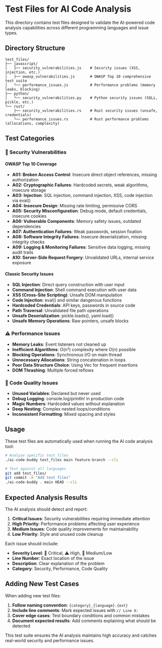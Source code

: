 # Test Files for AI Code Analysis

This directory contains test files designed to validate the AI-powered code analysis capabilities across different programming languages and issue types.

## Directory Structure

```
test_files/
├── javascript/
│   ├── security_vulnerabilities.js    # Security issues (XSS, injection, etc.)
│   ├── owasp_vulnerabilities.js       # OWASP Top 10 comprehensive test suite
│   └── performance_issues.js          # Performance problems (memory leaks, blocking)
├── python/
│   └── security_vulnerabilities.py    # Python security issues (SQLi, pickle, etc.)
└── rust/
    ├── security_vulnerabilities.rs    # Rust security issues (unsafe, credentials)
    └── performance_issues.rs          # Rust performance problems (allocations, complexity)
```

## Test Categories

### 🚨 Security Vulnerabilities

#### OWASP Top 10 Coverage
- **A01: Broken Access Control**: Insecure direct object references, missing authorization
- **A02: Cryptographic Failures**: Hardcoded secrets, weak algorithms, insecure storage  
- **A03: Injection**: SQL injection, command injection, XSS, code injection via eval()
- **A04: Insecure Design**: Missing rate limiting, permissive CORS
- **A05: Security Misconfiguration**: Debug mode, default credentials, insecure cookies
- **A06: Vulnerable Components**: Memory safety issues, outdated dependencies
- **A07: Authentication Failures**: Weak passwords, session fixation
- **A08: Software Integrity Failures**: Insecure deserialization, missing integrity checks
- **A09: Logging & Monitoring Failures**: Sensitive data logging, missing audit trails
- **A10: Server-Side Request Forgery**: Unvalidated URLs, internal service exposure

#### Classic Security Issues
- **SQL Injection**: Direct query construction with user input
- **Command Injection**: Shell command execution with user data
- **XSS (Cross-Site Scripting)**: Unsafe DOM manipulation
- **Code Injection**: eval() and similar dangerous functions
- **Hardcoded Credentials**: API keys, passwords in source code
- **Path Traversal**: Unvalidated file path operations
- **Unsafe Deserialization**: pickle.loads(), yaml.load()
- **Unsafe Memory Operations**: Raw pointers, unsafe blocks

### ⚠️ Performance Issues
- **Memory Leaks**: Event listeners not cleaned up
- **Inefficient Algorithms**: O(n²) complexity where O(n) possible
- **Blocking Operations**: Synchronous I/O on main thread
- **Unnecessary Allocations**: String concatenation in loops
- **Poor Data Structure Choice**: Using Vec for frequent insertions
- **DOM Thrashing**: Multiple forced reflows

### 📝 Code Quality Issues
- **Unused Variables**: Declared but never used
- **Debug Logging**: console.log/println! in production code
- **Magic Numbers**: Hardcoded values without explanation
- **Deep Nesting**: Complex nested loops/conditions
- **Inconsistent Formatting**: Mixed spacing and styles

## Usage

These test files are automatically used when running the AI code analysis tool:

```bash
# Analyze specific test files
./ai-code-buddy test_files main feature-branch --cli

# Test against all languages
git add test_files/
git commit -m "Add test files"
./ai-code-buddy . main HEAD --cli
```

## Expected Analysis Results

The AI analysis should detect and report:

1. **Critical Issues**: Security vulnerabilities requiring immediate attention
2. **High Priority**: Performance problems affecting user experience  
3. **Medium Issues**: Code quality improvements for maintainability
4. **Low Priority**: Style and unused code cleanup

Each issue should include:
- **Severity Level**: 🚨 Critical, ⚠️ High, 📝 Medium/Low
- **Line Number**: Exact location of the issue
- **Description**: Clear explanation of the problem
- **Category**: Security, Performance, Code Quality

## Adding New Test Cases

When adding new test files:

1. **Follow naming convention**: `{category}_{language}.{ext}`
2. **Include line comments**: Mark expected issues with `// Line X:`
3. **Cover edge cases**: Test boundary conditions and common mistakes
4. **Document expected results**: Add comments explaining what should be detected

This test suite ensures the AI analysis maintains high accuracy and catches real-world security and performance issues.
